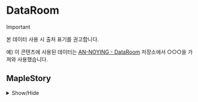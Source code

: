 # DataRoom

> [!IMPORTANT]
> 본 데이터 사용 시 출처 표기를 권고합니다.
>
> 예) 이 콘텐츠에 사용된 데이터는 [AN-NOYING - DataRoom](https://github.com/AN-NOYING/DataRoom "AN-NOYING") 저장소에서 ○○○을 가져와 사용했습니다.

## MapleStory
<details>
  <summary>Show/Hide</summary>

  -  https://cdn.jsdelivr.net/gh/AN-NOYING/DataRoom/Blog/Analysis/MapleStory_Adeventure_Package.csv
  -  https://cdn.jsdelivr.net/gh/AN-NOYING/DataRoom/Blog/Analysis/MapleStory_Hero_Package.csv
  -  https://cdn.jsdelivr.net/gh/AN-NOYING/DataRoom/Blog/Analysis/MapleStory_Knight_Package.csv
</details>
